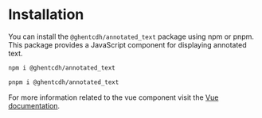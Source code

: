 # Installation

You can install the `@ghentcdh/annotated_text` package using npm or pnpm. This package provides a
JavaScript component for displaying annotated text.

```bash
npm i @ghentcdh/annotated_text
```

```bash
pnpm i @ghentcdh/annotated_text
```

For more information related to the vue component visit the [Vue documentation](../vue/index).

